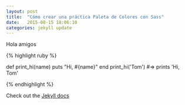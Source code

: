 ```yaml
---
layout: post
title:  "Cómo crear una práctica Paleta de Colores con Sass"
date:   2015-08-15 18:06:10
categories: jekyll update
---
```


Hola amigos

{% highlight ruby %}

def print_hi(name)
  puts "Hi, #{name}"
end
print_hi('Tom')
#=> prints 'Hi, Tom'

{% endhighlight %}

Check out the [Jekyll docs][jekyll]

[jekyll]:      http://jekyllrb.com
